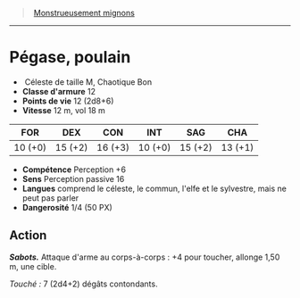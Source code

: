 ﻿> [Monstrueusement mignons](baby_bestiary.md)

---

# Pégase, poulain

-  Céleste de taille M, Chaotique Bon
- **Classe d'armure** 12
- **Points de vie** 12 (2d8+6)
- **Vitesse** 12 m, vol 18 m

|FOR|DEX|CON|INT|SAG|CHA|
|---|---|---|---|---|---|
|10 (+0)|15 (+2)|16 (+3)|10 (+0)|15 (+2)|13 (+1)|

- **Compétence** Perception +6
- **Sens** Perception passive 16
- **Langues** comprend le céleste, le commun, l'elfe et le sylvestre, mais ne peut pas parler
- **Dangerosité** 1/4 (50 PX)

## Action

**_Sabots._** Attaque d'arme au corps-à-corps : +4 pour toucher, allonge 1,50 m, une cible.

_Touché :_ 7 (2d4+2) dégâts contondants.

